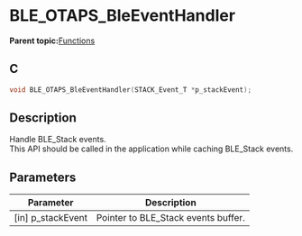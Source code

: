 # BLE\_OTAPS\_BleEventHandler

**Parent topic:**[Functions](GUID-95AA5A7D-9316-4F7D-9AB8-839345072AEA.md)

## C

```c
void BLE_OTAPS_BleEventHandler(STACK_Event_T *p_stackEvent);
```

## Description

Handle BLE\_Stack events.<br />This API should be called in the application while caching BLE\_Stack events.

## Parameters

|Parameter|Description|
|---------|-----------|
|\[in\] p\_stackEvent|Pointer to BLE\_Stack events buffer.|

